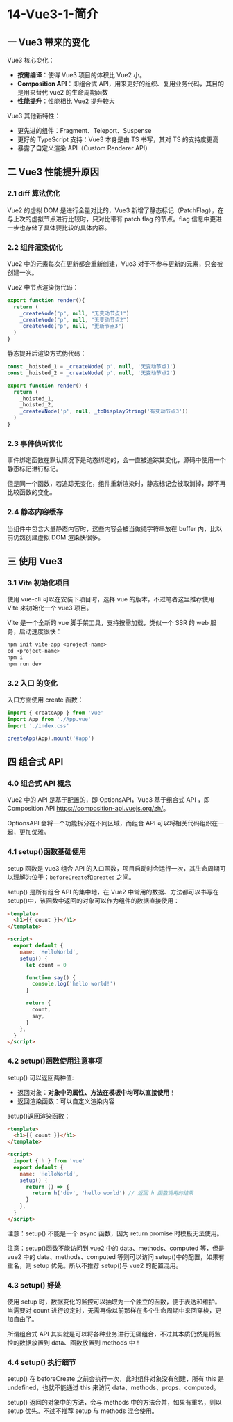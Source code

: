 # 14-Vue3-1-简介

## 一 Vue3 带来的变化

Vue3 核心变化：

- **按需编译**：使得 Vue3 项目的体积比 Vue2 小。
- **Composition API**：即组合式 API，用来更好的组织、复用业务代码，其目的是用来替代 vue2 的生命周期函数
- **性能提升**：性能相比 Vue2 提升较大

Vue3 其他新特性：

- 更先进的组件：Fragment、Teleport、Suspense
- 更好的 TypeScript 支持：Vue3 本身是由 TS 书写，其对 TS 的支持度更高
- 暴露了自定义渲染 API（Custom Renderer API）

## 二 Vue3 性能提升原因

### 2.1 diff 算法优化

Vue2 的虚拟 DOM 是进行全量对比的，Vue3 新增了静态标记（PatchFlag），在与上次的虚拟节点进行比较时，只对比带有 patch flag 的节点。flag 信息中更进一步也存储了具体要比较的具体内容。

### 2.2 组件渲染优化

Vue2 中的元素每次在更新都会重新创建，Vue3 对于不参与更新的元素，只会被创建一次。

Vue2 中节点渲染伪代码：

```js
export function render(){
  return (
    _createNode("p", null, "无变动节点1")
    _createNode("p", null, "无变动节点2")
    _createNode("p", null, "更新节点3")
  )
}
```

静态提升后渲染方式伪代码：

```js
const _hoisted_1 = _createNode('p', null, '无变动节点1')
const _hoisted_2 = _createNode('p', null, '无变动节点2')

export function render() {
  return (
    _hoisted_1,
    _hoisted_2,
    _createVNode('p', null, _toDisplayString('有变动节点3'))
  )
}
```

### 2.3 事件侦听优化

事件绑定函数在默认情况下是动态绑定的，会一直被追踪其变化，源码中使用一个静态标记进行标记。

但是同一个函数，若追踪无变化，组件重新渲染时，静态标记会被取消掉，即不再比较函数的变化。

### 2.4 静态内容缓存

当组件中包含大量静态内容时，这些内容会被当做纯字符串放在 buffer 内，比以前仍然创建虚拟 DOM 渲染快很多。

## 三 使用 Vue3

### 3.1 Vite 初始化项目

使用 vue-cli 可以在安装下项目时，选择 vue 的版本，不过笔者这里推荐使用 Vite 来初始化一个 vue3 项目。

Vite 是一个全新的 vue 脚手架工具，支持按需加载，类似一个 SSR 的 web 服务，启动速度很快：

```txt
npm init vite-app <project-name>
cd <project-name>
npm i
npm run dev
```

### 3.2 入口 的变化

入口方面使用 create 函数：

```js
import { createApp } from 'vue'
import App from './App.vue'
import './index.css'

createApp(App).mount('#app')
```

## 四 组合式 API

### 4.0 组合式 API 概念

Vue2 中的 API 是基于配置的，即 OptionsAPI，Vue3 基于组合式 API ，即 Composition API <https://composition-api.vuejs.org/zh/>。

OptionsAPI 会将一个功能拆分在不同区域，而组合 API 可以将相关代码组织在一起，更加优雅。

### 4.1 setup()函数基础使用

setup 函数是 vue3 组合 API 的入口函数，项目启动时会运行一次，其生命周期可以理解为位于：`beforeCreate`和`created`
之间。

setup() 是所有组合 API 的集中地，在 Vue2 中常用的数据、方法都可以书写在 setup()中，该函数中返回的对象可以作为组件的数据直接使用：

```html
<template>
  <h1>{{ count }}</h1>
</template>

<script>
  export default {
    name: 'HelloWorld',
    setup() {
      let count = 0

      function say() {
        console.log('hello world!')
      }

      return {
        count,
        say,
      }
    },
  }
</script>
```

### 4.2 setup()函数使用注意事项

setup() 可以返回两种值:

- 返回对象：**对象中的属性、方法在模板中均可以直接使用**！
- 返回渲染函数：可以自定义渲染内容

setup()返回渲染函数：

```html
<template>
  <h1>{{ count }}</h1>
</template>

<script>
  import { h } from 'vue'
  export default {
    name: 'HelloWorld',
    setup() {
      return () => {
        return h('div', 'hello world') // 返回 h 函数调用的结果
      }
    },
  }
</script>
```

注意：setup() 不能是一个 async 函数，因为 return promise 时模板无法使用。

注意：setup()函数不能访问到 vue2 中的 data、methods、computed 等，但是 vue2 中的 data、methods、computed 等则可以访问 setup()中的配置，如果有重名，则 setup 优先。所以不推荐 setup()与 vue2 的配置混用。

### 4.3 setup() 好处

使用 setup 时，数据变化的监控可以抽取为一个独立的函数，便于表达和维护。当需要对 count 进行设定时，无需再像以前那样在多个生命周期中来回穿梭，更加自由了。

所谓组合式 API 其实就是可以将各种业务进行无痛组合，不过其本质仍然是将监控的数据放置到 data、函数放置到 methods 中！

### 4.4 setup() 执行细节

setup() 在 beforeCreate 之前会执行一次，此时组件对象没有创建，所有 this 是 undefined，也就不能通过 this 来访问 data、methods、props、computed。

setup() 返回的对象中的方法，会与 methods 中的方法合并，如果有重名，则以 setup 优先。不过不推荐 setup 与 methods 混合使用。
